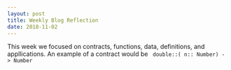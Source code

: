 ```yaml
---
layout: post
title: Weekly Blog Reflection
date: 2018-11-02
---
```


This week we focused on contracts, functions, data, definitions, and appllications. An example of a contract would be
``` double::( n:: Number) -> Number``` 
